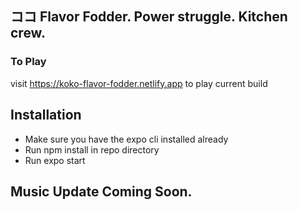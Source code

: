## ココ Flavor Fodder. Power struggle. Kitchen crew.

### To Play

visit https://koko-flavor-fodder.netlify.app to play current build

## Installation

-   Make sure you have the expo cli installed already
-   Run npm install in repo directory
-   Run expo start

## Music Update Coming Soon.
